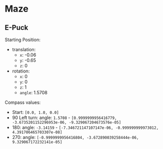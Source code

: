 # Maze

## E-Puck

Starting Position:

- translation:
  - `x`: -0.06
  - `y`: -0.65
  - `z`: 0
- rotation:
  - `x`: 0
  - `y`: 0
  - `z`: 1
  - `angle`: 1.5708

Compass values:

- Start: `[0.0, 1.0, 0.0]`
- 90 Left turn: angle: `1.5708` - `[0.9999999956416779, -3.6735201152296953e-06, -9.329067204673576e-05]`
- 180: angle: `-3.14159` - `[-7.346721147107147e-06, -0.999999999973012, 4.391706465703307e-08]`
- 270: angle: `[-0.9999999956416804, -3.672890039258444e-06, 9.329067172232141e-05]`